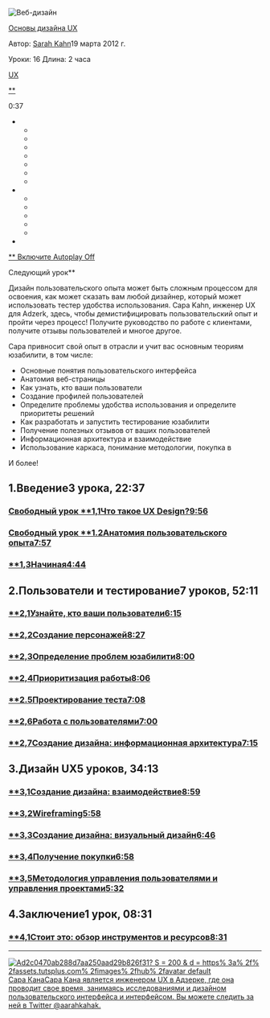 ![Веб-дизайн](https://static.tutsplus.com/assets/redesign/webdesign-d92e36bd81c3b881b58665c6b0fbb8d6.svg)

[Основы дизайна UX](https://webdesign.tutsplus.com/courses/fundamentals-of-ux-design)

Автор: [Sarah Kahn](https://tutsplus.com/authors/sarah-kahn)19 марта 2012 г.

Уроки: 16 Длина: 2 часа

[UX](https://webdesign.tutsplus.com/categories/ux/courses)

[**](javascript:)

0:37

- - ​
  - ​
  - ​
  - ​
  - ​
  - ​
  - ​
- - ​
  - ​
  - ​
  - ​
  - ​
- ​

[** Включите Autoplay Off](javascript:)

Следующий  урок**

Дизайн пользовательского опыта может быть сложным процессом для освоения, как может сказать вам любой дизайнер, который может использовать тестер удобства использования. Сара Kahn, инженер UX для Adzerk, здесь, чтобы демистифицировать пользовательский опыт и пройти через процесс! Получите руководство по работе с клиентами, получите отзывы пользователей и многое другое.

Сара привносит свой опыт в отрасли и учит вас основным теориям юзабилити, в том числе:

- Основные понятия пользовательского интерфейса
- Анатомия веб-страницы
- Как узнать, кто ваши пользователи
- Создание профилей пользователей
- Определите проблемы удобства использования и определите приоритеты решений
- Как разработать и запустить тестирование юзабилити
- Получение полезных отзывов от ваших пользователей
- Информационная архитектура и взаимодействие
- Использование каркаса, понимание методологии, покупка в

И более!

## 1.Введение3 урока, 22:37

### [Свободный урок **1,1Что такое UX Design?9:56](https://webdesign.tutsplus.com/courses/fundamentals-of-ux-design/lessons/what-is-ux-design)

### [Свободный урок **1.2Анатомия пользовательского опыта7:57](https://webdesign.tutsplus.com/courses/fundamentals-of-ux-design/lessons/the-anatomy-of-user-experience)

### [**1,3Начиная4:44](https://webdesign.tutsplus.com/courses/fundamentals-of-ux-design/lessons/getting-started)

## 2.Пользователи и тестирование7 уроков, 52:11

### [**2,1Узнайте, кто ваши пользователи6:15](https://webdesign.tutsplus.com/courses/fundamentals-of-ux-design/lessons/find-out-who-your-users-are)

### [**2,2Создание персонажей8:27](https://webdesign.tutsplus.com/courses/fundamentals-of-ux-design/lessons/creating-personas)

### [**2,3Определение проблем юзабилити8:00](https://webdesign.tutsplus.com/courses/fundamentals-of-ux-design/lessons/identify-usability-problems)

### [**2,4Приоритизация работы8:06](https://webdesign.tutsplus.com/courses/fundamentals-of-ux-design/lessons/prioritizing-work)

### [**2.5Проектирование теста7:08](https://webdesign.tutsplus.com/courses/fundamentals-of-ux-design/lessons/designing-a-test)

### [**2,6Работа с пользователями7:00](https://webdesign.tutsplus.com/courses/fundamentals-of-ux-design/lessons/working-with-users)

### [**2,7Создание дизайна: информационная архитектура7:15](https://webdesign.tutsplus.com/courses/fundamentals-of-ux-design/lessons/creating-a-design-information-architecture)

## 3.Дизайн UX5 уроков, 34:13

### [**3,1Создание дизайна: взаимодействие8:59](https://webdesign.tutsplus.com/courses/fundamentals-of-ux-design/lessons/creating-a-design-interaction)

### [**3,2Wireframing5:58](https://webdesign.tutsplus.com/courses/fundamentals-of-ux-design/lessons/wireframing)

### [**3,3Создание дизайна: визуальный дизайн6:46](https://webdesign.tutsplus.com/courses/fundamentals-of-ux-design/lessons/creating-a-design-visual-design)

### [**3,4Получение покупки6:58](https://webdesign.tutsplus.com/courses/fundamentals-of-ux-design/lessons/getting-buy-in)

### [**3,5Методология управления пользователями и управления проектами5:32](https://webdesign.tutsplus.com/courses/fundamentals-of-ux-design/lessons/user-experience-and-project-management-methodology)

## 4.Заключение1 урок, 08:31

### [**4,1Стоит это: обзор инструментов и ресурсов8:31](https://webdesign.tutsplus.com/courses/fundamentals-of-ux-design/lessons/worth-it-a-tools-and-resources-review)

------

[![Ad2c0470ab288d7aa250aad29b826f31? S = 200 & d = https% 3a% 2f% 2fassets.tutsplus.com% 2fimages% 2fhub% 2favatar default](https://www.gravatar.com/avatar/ad2c0470ab288d7aa250aad29b826f31?s=200&d=https%3A%2F%2Fassets.tutsplus.com%2Fimages%2Fhub%2Favatar_default.png&r=PG)Сара КанаСара Кана является инженером UX в Адзерке, где она проводит свое время, занимаясь исследованиями и дизайном пользовательского интерфейса и интерфейсом. Вы можете следить за ней в Twitter @aarahkahak.](https://tutsplus.com/authors/sarah-kahn)